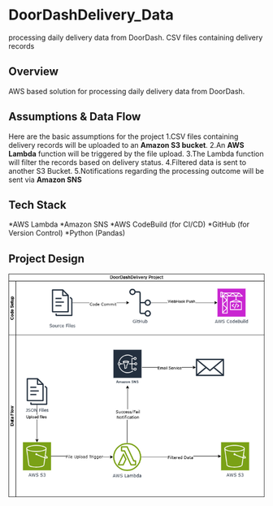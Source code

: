 # DoorDashDelivery_Data
processing daily delivery data from DoorDash. CSV files containing delivery records 

## Overview
AWS based solution for processing daily delivery data from DoorDash.

## Assumptions & Data Flow
Here are the basic assumptions for the project
1.CSV files containing delivery records will be uploaded to an **Amazon S3 bucket**.
2.An **AWS Lambda** function will be triggered by the file upload.
3.The Lambda function will filter the records based on delivery status.
4.Filtered data is sent to another S3 Bucket.
5.Notifications regarding the processing outcome will be sent via **Amazon SNS**

## Tech Stack
*AWS Lambda
*Amazon SNS
*AWS CodeBuild (for CI/CD)
*GitHub (for Version Control)
*Python (Pandas)

## Project Design
![DoorDashDelivery](Images/DoorDashDeliveryDesign.drawio.png)